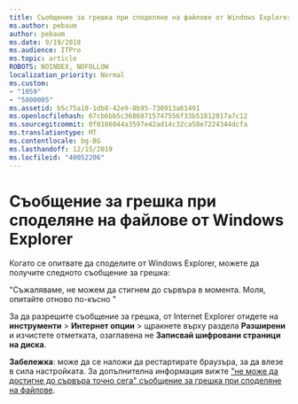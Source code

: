 ```yaml
---
title: Съобщение за грешка при споделяне на файлове от Windows Explorer
ms.author: pebaum
author: pebaum
ms.date: 9/19/2018
ms.audience: ITPro
ms.topic: article
ROBOTS: NOINDEX, NOFOLLOW
localization_priority: Normal
ms.custom:
- "1059"
- "5800005"
ms.assetid: b5c75a18-1db8-42e9-8b95-730913a61491
ms.openlocfilehash: 67cb6bb5c36868715747556f33b51812017a7c12
ms.sourcegitcommit: 0f0186044a3597e42ad14c32ca58e7224344dcfa
ms.translationtype: MT
ms.contentlocale: bg-BG
ms.lasthandoff: 12/15/2019
ms.locfileid: "40052206"
---
```

# <a name="error-message-when-sharing-files-from-windows-explorer"></a>Съобщение за грешка при споделяне на файлове от Windows Explorer

Когато се опитвате да споделите от Windows Explorer, можете да получите следното съобщение за грешка:
  
"Съжаляваме, не можем да стигнем до сървъра в момента. Моля, опитайте отново по-късно "
  
За да разрешите съобщение за грешка, от Internet Explorer отидете на **инструменти** \> **Интернет опции** \> щракнете върху раздела **Разширени** и изчистете отметката, озаглавена не **Записвай шифровани страници на диска**.
  
 **Забележка**: може да се наложи да рестартирате браузъра, за да влезе в сила настройката. За допълнителна информация вижте ["не може да достигне до сървъра точно сега" съобщение за грешка при споделяне на файлове](https://go.microsoft.com/fwlink/?linkid=2022914).
  